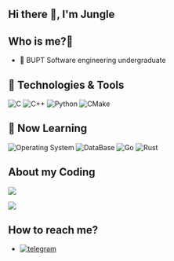 ## Hi there 👋, I'm Jungle

## Who is me?:eyes:
- 👋 BUPT Software engineering undergraduate

## 🔧 Technologies & Tools
![C](https://img.shields.io/badge/Code-C-informational?style=flat-square&logo=c&logoColor=white&color=2bbc8a)
![C++](https://img.shields.io/badge/Code-C++-informational?style=flat-square&logo=cplusplus&logoColor=white&color=2bbc8a)
![Python](https://img.shields.io/badge/Code-Python-informational?style=flat-square&logo=python&logoColor=white&color=2bbc8a)
![CMake](https://img.shields.io/badge/Code-CMake-informational?style=flat-square&logo=cmake&logoColor=white&color=2bbc8a)

## 🌟 Now Learning

![Operating System](https://img.shields.io/badge/Learning-Operating--System-informational?style=flat-square&logo=Linux&logoColor=white&color=2bbc8a)
![DataBase](https://img.shields.io/badge/Learning-DataBase-informational?style=flat-square&logo=MySQL&logoColor=white&color=2bbc8a)
![Go](https://img.shields.io/badge/Learning-Go-informational?style=flat-square&logo=go&logoColor=white&color=2bbc8a)
![Rust](https://img.shields.io/badge/Learning-Rust-informational?style=flat-square&logo=rust&logoColor=white&color=2bbc8a)

## About my Coding

![](https://github-readme-stats.zohan.tech/api?username=Jungle430&show_icons=true&count_private=true&theme=buefy)

![](https://github-readme-streak-stats.herokuapp.com/?user=Jungle430&theme=buefy)

## How to reach me?

- [![telegram](https://img.shields.io/static/v1?style=flat-square&logo=telegram&label=&message=@Jungle&color=eaeff9&labelColor=blue)](https://t.me/Junglehaobin)

<!--![github contribution grid snake animation](https://github.com/Y4tacker/Y4tacker/blob/output/github-contribution-grid-snake.svg)-->
